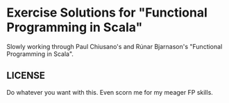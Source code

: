 # Exercise Solutions for "Functional Programming in Scala"

Slowly working through Paul Chiusano's and Rúnar Bjarnason's "Functional Programming in Scala".

## LICENSE

Do whatever you want with this. Even scorn me for my meager FP skills.
